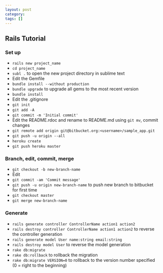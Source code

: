 ```yaml
---
layout: post
category: 
tags: []
---
```


## Rails Tutorial

### Set up

* `rails new project_name`
* `cd project_name`
* `subl .` to open the new project directory in sublime text
* Edit the Gemfile
* `bundle install --without production`
* `bundle upgrade` to upgrade all gems to the most recent version
* `bundle install`
* Edit the .gitignore
* `git init`
* `git add -A`
* `git commit -m 'Initial commit'`
* Edit the README.rdoc and rename to README.md using `git mv`, commit changes
* `git remote add origin git@bitbucket.org:<username>/sample_app.git`
* `git push -u origin --all`
* `heroku create`
* `git push heroku master`

### Branch, edit, commit, merge

* `git checkout -b new-branch-name`
* Edit
* `git commit -am 'Commit message'`
* `git push -u origin new-branch-name` to push new branch to bitbucket for first time
* `git checkout master`
* `git merge new-branch-name`

### Generate 

* `rails generate controller ControllerName action1 action2`
* `rails destroy controller ControllerName action1 action2` to reverse the controller generation
* `rails generate model User name:string email:string`
* `rails destroy model User` to reverse the model generation
* `rake db:migrate`
* `rake db:rollback` to rollback the migration
* `rake db:migrate VERSION=0` to rollback to the version number specified (0 = right to the beginning)
